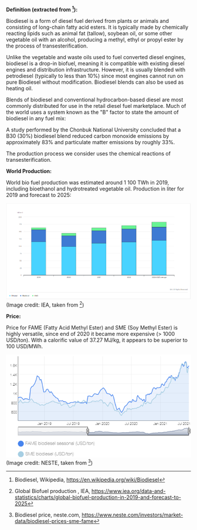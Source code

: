 **Definition (extracted from [^1]):**

Biodiesel is a form of diesel fuel derived from plants or animals and consisting of long-chain fatty acid esters. It is typically made by chemically reacting lipids such as animal fat (tallow), soybean oil, or some other vegetable oil with an alcohol, producing a methyl, ethyl or propyl ester by the process of transesterification.

Unlike the vegetable and waste oils used to fuel converted diesel engines, biodiesel is a drop-in biofuel, meaning it is compatible with existing diesel engines and distribution infrastructure. However, it is usually blended with petrodiesel (typically to less than 10%) since most engines cannot run on pure Biodiesel without modification. Biodiesel blends can also be used as heating oil.

Blends of biodiesel and conventional hydrocarbon-based diesel are most commonly distributed for use in the retail diesel fuel marketplace. Much of the world uses a system known as the "B" factor to state the amount of biodiesel in any fuel mix:

A study performed by the Chonbuk National University concluded that a B30 (30%) biodiesel blend reduced carbon monoxide emissions by approximately 83% and particulate matter emissions by roughly 33%.

The production process we consider uses the chemical reactions of transesterification.

**World Production:**

World bio fuel production was estimated around 1 100 TWh in 2019, including bioethanol and hydrotreated vegetable oil. Production in liter for 2019 and forecast to 2025:

![](biodiesel_production.PNG) 
(Image credit: IEA, taken from [^2])

**Price:**

Price for FAME (Fatty Acid Methyl Ester) and SME (Soy Methyl Ester) is highly versatile, since end of 2020 it became more expensive (> 1000 USD/ton). With a calorific value of 37.27 MJ/kg, it appears to be superior to 100 USD/MWh. 

 ![](biodiesel_price.PNG) 
 (Image credit:  NESTE, taken from [^3])

[^1]: Biodiesel, Wikipedia, https://en.wikipedia.org/wiki/Biodiesel
[^2]: Global Biofuel production , IEA, https://www.iea.org/data-and-statistics/charts/global-biofuel-production-in-2019-and-forecast-to-2025
[^3]: Biodiesel price, neste.com, https://www.neste.com/investors/market-data/biodiesel-prices-sme-fame